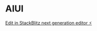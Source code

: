 # AIUI

[Edit in StackBlitz next generation editor ⚡️](https://stackblitz.com/~/github.com/Npounengnong/AIUI)